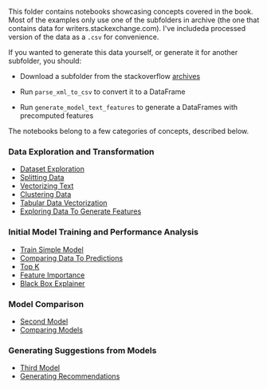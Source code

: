 This folder contains notebooks showcasing concepts covered in the book.
Most of the examples only use one of the subfolders in archive (the one that contains data for writers.stackexchange.com).
I've includeda processed version of the data as a `.csv` for convenience.

If you wanted to generate this data yourself, or generate it for another subfolder, you should:

- Download a subfolder from the stackoverflow [archives](https://archive.org/details/stackexchange)

- Run `parse_xml_to_csv` to convert it to a DataFrame

- Run `generate_model_text_features` to generate a DataFrames with precomputed features

The notebooks belong to a few categories of concepts, described below.

### Data Exploration and Transformation

- [Dataset Exploration][DatasetExploration]
- [Splitting Data][SplittingData]
- [Vectorizing Text][VectorizingText]
- [Clustering Data][ClusteringData]
- [Tabular Data Vectorization][TabularDataVectorization]
- [Exploring Data To Generate Features][ExploringDataToGenerateFeatures]

### Initial Model Training and Performance Analysis

- [Train Simple Model][TrainSimpleModel]
- [Comparing Data To Predictions][ComparingDataToPredictions]
- [Top K][TopK]
- [Feature Importance][FeatureImportance]
- [Black Box Explainer][BlackBoxExplainer]

### Model Comparison

- [Second Model][SecondModel]
- [Comparing Models][ComparingModels]

### Generating Suggestions from Models

- [Third Model][ThirdModel]
- [Generating Recommendations][GeneratingRecommendations]

[BlackBoxExplainer]: ./black_box_explainer.ipynb
[ClusteringData]: ./clustering_data.ipynb
[ComparingDataToPredictions]: ./comparing_data_to_predictions.ipynb
[ComparingModels]: ./comparing_models.ipynb
[DatasetExploration]: ./dataset_exploration.ipynb
[ExploringDataToGenerateFeatures]: ./exploring_data_to_generate_features.ipynb
[FeatureImportance]: ./feature_importance.ipynb
[GeneratingRecommendations]: ./generating_recommendations.ipynb
[SecondModel]: ./second_model.ipynb
[SplittingData]: ./splitting_data.ipynb
[TabularDataVectorization]: ./tabular_data_vectorization.ipynb
[ThirdModel]: ./third_model.ipynb
[TopK]: ./top_k.ipynb
[TrainSimpleModel]: ./train_simple_model.ipynb
[VectorizingText]: ./vectorizing_text.ipynb